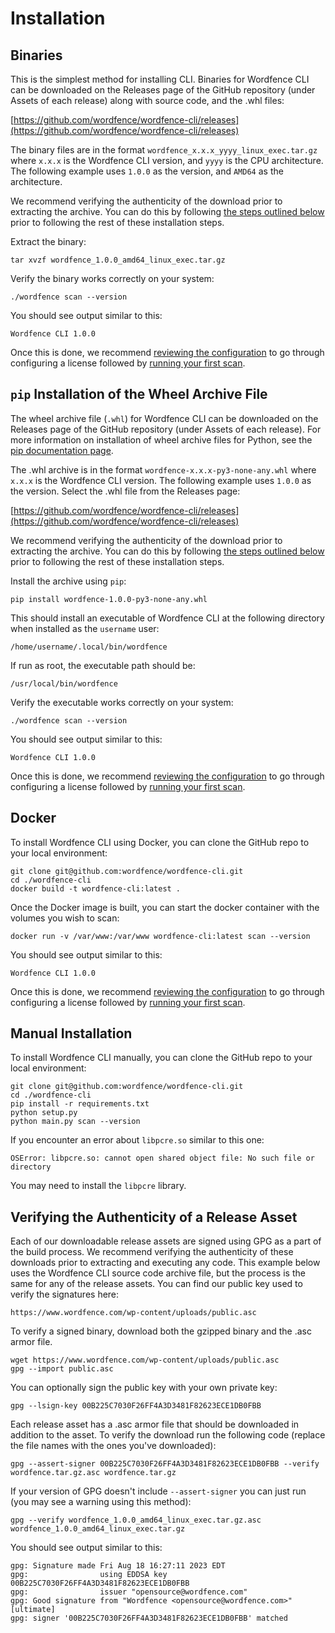 # Installation

## Binaries

This is the simplest method for installing CLI. Binaries for Wordfence CLI can be downloaded on the Releases page of the GitHub repository (under Assets of each release) along with source code, and the .whl files:

[https://github.com/wordfence/wordfence-cli/releases](https://github.com/wordfence/wordfence-cli/releases)

The binary files are in the format `wordfence_x.x.x_yyyy_linux_exec.tar.gz` where `x.x.x` is the Wordfence CLI version, and `yyyy` is the CPU architecture. The following example uses `1.0.0` as the version, and `AMD64` as the architecture. 

We recommend verifying the authenticity of the download prior to extracting the archive. You can do this by following [the steps outlined below](#verifying-the-authenticity-of-a-release-asset) prior to following the rest of these installation steps. 

Extract the binary:

	tar xvzf wordfence_1.0.0_amd64_linux_exec.tar.gz

Verify the binary works correctly on your system:

	./wordfence scan --version

You should see output similar to this:

	Wordfence CLI 1.0.0

Once this is done, we recommend [reviewing the configuration](Configuration.md) to go through configuring a license followed by [running your first scan](Examples.md).

## `pip` Installation of the Wheel Archive File

The wheel archive file (`.whl`) for Wordfence CLI can be downloaded on the Releases page of the GitHub repository (under Assets of each release). For more information on installation of wheel archive files for Python, see the [pip documentation page](https://pip.pypa.io/en/latest/user_guide/#installing-from-wheels "User Guide - pip documentation"). 

The .whl archive is in the format `wordfence-x.x.x-py3-none-any.whl` where `x.x.x` is the Wordfence CLI version. The following example uses `1.0.0` as the version. Select the .whl file from the Releases page:

[https://github.com/wordfence/wordfence-cli/releases](https://github.com/wordfence/wordfence-cli/releases)

We recommend verifying the authenticity of the download prior to extracting the archive. You can do this by following [the steps outlined below](#verifying-the-authenticity-of-a-release-asset) prior to following the rest of these installation steps. 

Install the archive using `pip`:

	pip install wordfence-1.0.0-py3-none-any.whl 

This should install an executable of Wordfence CLI at the following directory when installed as the `username` user:

	/home/username/.local/bin/wordfence

If run as root, the executable path should be:

	/usr/local/bin/wordfence

Verify the executable works correctly on your system:

	./wordfence scan --version

You should see output similar to this:

	Wordfence CLI 1.0.0

Once this is done, we recommend [reviewing the configuration](Configuration.md) to go through configuring a license followed by [running your first scan](Examples.md).

## Docker

To install Wordfence CLI using Docker, you can clone the GitHub repo to your local environment:

	git clone git@github.com:wordfence/wordfence-cli.git
	cd ./wordfence-cli
	docker build -t wordfence-cli:latest .

Once the Docker image is built, you can start the docker container with the volumes you wish to scan:

	docker run -v /var/www:/var/www wordfence-cli:latest scan --version

You should see output similar to this:

	Wordfence CLI 1.0.0

Once this is done, we recommend [reviewing the configuration](Configuration.md) to go through configuring a license followed by [running your first scan](Examples.md).

## Manual Installation

To install Wordfence CLI manually, you can clone the GitHub repo to your local environment:

	git clone git@github.com:wordfence/wordfence-cli.git
	cd ./wordfence-cli
	pip install -r requirements.txt
	python setup.py
	python main.py scan --version

If you encounter an error about `libpcre.so` similar to this one:

	OSError: libpcre.so: cannot open shared object file: No such file or directory

You may need to install the `libpcre` library. 

## Verifying the Authenticity of a Release Asset

Each of our downloadable release assets are signed using GPG as a part of the build process. We recommend verifying the authenticity of these downloads prior to extracting and executing any code. This example below uses the Wordfence CLI source code archive file, but the process is the same for any of the release assets. You can find our public key used to verify the signatures here:

	https://www.wordfence.com/wp-content/uploads/public.asc
	
To verify a signed binary, download both the gzipped binary and the .asc armor file.

	wget https://www.wordfence.com/wp-content/uploads/public.asc
	gpg --import public.asc

You can optionally sign the public key with your own private key:

	gpg --lsign-key 00B225C7030F26FF4A3D3481F82623ECE1DB0FBB

Each release asset has a .asc armor file that should be downloaded in addition to the asset. To verify the download run the following code (replace the file names with the ones you've downloaded):

	gpg --assert-signer 00B225C7030F26FF4A3D3481F82623ECE1DB0FBB --verify wordfence.tar.gz.asc wordfence.tar.gz

If your version of GPG doesn't include `--assert-signer` you can just run (you may see a warning using this method):

	gpg --verify wordfence_1.0.0_amd64_linux_exec.tar.gz.asc wordfence_1.0.0_amd64_linux_exec.tar.gz

You should see output similar to this:

	gpg: Signature made Fri Aug 18 16:27:11 2023 EDT
	gpg:                using EDDSA key 00B225C7030F26FF4A3D3481F82623ECE1DB0FBB
	gpg:                issuer "opensource@wordfence.com"
	gpg: Good signature from "Wordfence <opensource@wordfence.com>" [ultimate]
	gpg: signer '00B225C7030F26FF4A3D3481F82623ECE1DB0FBB' matched